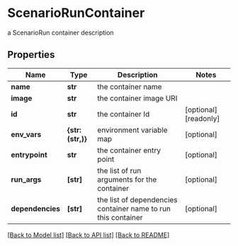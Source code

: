 # ScenarioRunContainer

a ScenarioRun container description

## Properties
Name | Type | Description | Notes
------------ | ------------- | ------------- | -------------
**name** | **str** | the container name | 
**image** | **str** | the container image URI | 
**id** | **str** | the container Id | [optional] [readonly] 
**env_vars** | **{str: (str,)}** | environment variable map | [optional] 
**entrypoint** | **str** | the container entry point | [optional] 
**run_args** | **[str]** | the list of run arguments for the container | [optional] 
**dependencies** | **[str]** | the list of dependencies container name to run this container | [optional] 

[[Back to Model list]](../README.md#documentation-for-models) [[Back to API list]](../README.md#documentation-for-api-endpoints) [[Back to README]](../README.md)


